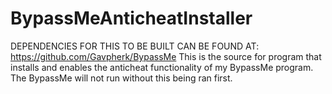 # BypassMeAnticheatInstaller
DEPENDENCIES FOR THIS TO BE BUILT CAN BE FOUND AT: https://github.com/Gavpherk/BypassMe
This is the source for program that installs and enables the anticheat functionality of my BypassMe program. The BypassMe will not run without this being ran first.
